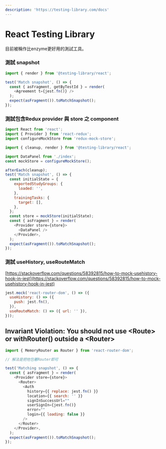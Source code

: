 ```yaml
---
description: 'https://testing-library.com/docs'
---
```


# React Testing Library

目前被稱作比enzyme更好用的測試工具。

### 測試 snapshot

```javascript
import { render } from '@testing-library/react';

test('Match snapshot', () => {
  const { asFragment, getByTestId } = render(
    <Agreement t={jest.fn()} />
  );
  expect(asFragment()).toMatchSnapshot();
});
```

### 測試包含Redux provider 與 store 之 component

```javascript
import React from 'react';
import { Provider } from 'react-redux';
import configureMockStore from 'redux-mock-store';

import { cleanup, render } from '@testing-library/react';

import DataPanel from './index';
const mockStore = configureMockStore();

afterEach(cleanup);
test('Match snapshot', () => {
  const initialState = {
    exportedStudyGroups: {
      loaded: '',
    },
    trainingTasks: {
      target: [],
    },
  };
  const store = mockStore(initialState);
  const { asFragment } = render(
    <Provider store={store}>
      <DataPanel />
    </Provider>,
  );
  expect(asFragment()).toMatchSnapshot();
});

```

### 測試 useHistory, useRouteMatch

[https://stackoverflow.com/questions/58392815/how-to-mock-usehistory-hook-in-jest](https://stackoverflow.com/questions/58392815/how-to-mock-usehistory-hook-in-jest)

```javascript
jest.mock('react-router-dom', () => ({
  useHistory: () => ({
    push: jest.fn(),
  }),
  useRouteMatch: () => ({ url: '' }),
}));
```

## Invariant Violation: You should not use &lt;Route&gt; or withRouter\(\) outside a &lt;Router&gt;

```javascript
import { MemoryRouter as Router } from 'react-router-dom';

// 解法是把他包著Router即可

test('Matching snapshot', () => {
  const { asFragment } = render(
    <Provider store={store}>
      <Router>
        <Auth
          history={{ replace: jest.fn() }}
          location={{ search: '' }}
          signInSuccessUrl=""
          userSignIn={jest.fn()}
          error=""
          login={{ loading: false }}
        />
      </Router>
    </Provider>,
  );
  expect(asFragment()).toMatchSnapshot();
});

```

